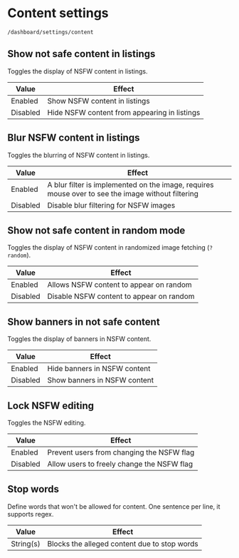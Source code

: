 # Content settings

`/dashboard/settings/content`

## Show not safe content in listings

Toggles the display of NSFW content in listings.

| Value    | Effect                                       |
| -------- | -------------------------------------------- |
| Enabled  | Show NSFW content in listings                |
| Disabled | Hide NSFW content from appearing in listings |

## Blur NSFW content in listings

Toggles the blurring of NSFW content in listings.

| Value    | Effect                                                                                            |
| -------- | ------------------------------------------------------------------------------------------------- |
| Enabled  | A blur filter is implemented on the image, requires mouse over to see the image without filtering |
| Disabled | Disable blur filtering for NSFW images                                                            |

## Show not safe content in random mode

Toggles the display of NSFW content in randomized image fetching (`?random`).

| Value    | Effect                                   |
| -------- | ---------------------------------------- |
| Enabled  | Allows NSFW content to appear on random  |
| Disabled | Disable NSFW content to appear on random |

## Show banners in not safe content

Toggles the display of banners in NSFW content.

| Value    | Effect                       |
| -------- | ---------------------------- |
| Enabled  | Hide banners in NSFW content |
| Disabled | Show banners in NSFW content |

## Lock NSFW editing

Toggles the NSFW editing.

| Value    | Effect                                     |
| -------- | ------------------------------------------ |
| Enabled  | Prevent users from changing the NSFW flag  |
| Disabled | Allow users to freely change the NSFW flag |

## Stop words

Define words that won't be allowed for content. One sentence per line, it supports regex.

| Value     | Effect                                       |
| --------- | -------------------------------------------- |
| String(s) | Blocks the alleged content due to stop words |
